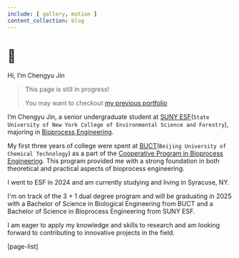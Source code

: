 ```yaml
---
include: [ gallery, motion ]
content_collection: blog
---
```


# 🫡 

Hi, I’m Chengyu Jin

> This page is still in progress!
>
> You may want to checkout [my previous portfolio](https://portfolio.180811.xyz/#/)

I’m Chengyu Jin, a senior undergraduate student at [SUNY ESF](https://www.esf.edu/)(`State University of New York College of Environmental Science and Forestry`), majoring in [Bioprocess Engineering](https://www.esf.edu/academics/undergraduate/bioprocess-engineering.php).

My first three years of college were spent at [BUCT](https://www.buct.edu.cn/)(`Beijing University of Chemical Technology`) as a part of the [Cooperative Program in Bioprocess Engineering](https://en-sie.buct.edu.cn/2022/0428/c2616a168115/page.htm). This program provided me with a strong foundation in both theoretical and practical aspects of bioprocess engineering.

I went to ESF in 2024 and am currently studying and living in Syracuse, NY.

I'm on track of the 3 + 1 dual degree program and will be graduating in 2025 with a Bachelor of Science in Biological Engineering from BUCT and a Bachelor of Science in Bioprocess Engineering from SUNY ESF.

I am eager to apply my knowledge and skills to research and am looking forward to contributing to innovative projects in the field.

[page-list]
